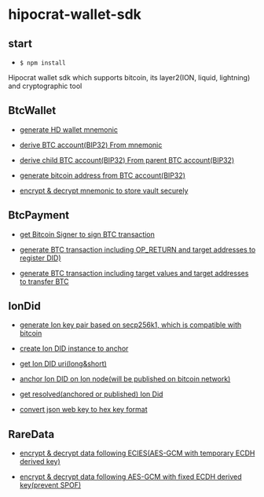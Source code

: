 # hipocrat-wallet-sdk

## start

- `$ npm install`

Hipocrat wallet sdk which supports bitcoin, its layer2(ION, liquid, lightning) and cryptographic tool

## BtcWallet

- [generate HD wallet mnemonic](https://github.com/hipocrat-dao/hipocrat-wallet-sdk/blob/develop/test/BtcWallet.spec.ts#L5)

- [derive BTC account(BIP32) From mnemonic](https://github.com/hipocrat-dao/hipocrat-wallet-sdk/blob/develop/test/BtcWallet.spec.ts#L15)

- [derive child BTC account(BIP32) From parent BTC account(BIP32)](https://github.com/hipocrat-dao/hipocrat-wallet-sdk/blob/develop/test/BtcWallet.spec.ts#L27)

- [generate bitcoin address from BTC account(BIP32)](https://github.com/hipocrat-dao/hipocrat-wallet-sdk/blob/develop/test/BtcWallet.spec.ts#L40)

- [encrypt & decrypt mnemonic to store vault securely](https://github.com/hipocrat-dao/hipocrat-wallet-sdk/blob/develop/test/BtcWallet.spec.ts#L55)

## BtcPayment

- [get Bitcoin Signer to sign BTC transaction](https://github.com/hipocrat-dao/hipocrat-wallet-sdk/blob/develop/test/BtcPayment.spec.ts#L5)

- [generate BTC transaction including OP_RETURN and target addresses to register DID)](https://github.com/hipocrat-dao/hipocrat-wallet-sdk/blob/develop/test/BtcPayment.spec.ts#L26)

- [generate BTC transaction including target values and target addresses to transfer BTC](https://github.com/hipocrat-dao/hipocrat-wallet-sdk/blob/develop/test/BtcPayment.spec.ts#L49)

## IonDid

- [generate Ion key pair based on secp256k1, which is compatible with bitcoin](https://github.com/hipocrat-dao/hipocrat-wallet-sdk/blob/develop/test/IonDid.spec.ts#L5)

- [create Ion DID instance to anchor](https://github.com/hipocrat-dao/hipocrat-wallet-sdk/blob/develop/test/IonDid.spec.ts#L22)

- [get Ion DID uri(long&short)](https://github.com/hipocrat-dao/hipocrat-wallet-sdk/blob/develop/test/IonDid.spec.ts#L56)

- [anchor Ion DID on Ion node(will be published on bitcoin network)](https://github.com/hipocrat-dao/hipocrat-wallet-sdk/blob/develop/test/IonDid.spec.ts#L92)

- [get resolved(anchored or published) Ion Did](https://github.com/hipocrat-dao/hipocrat-wallet-sdk/blob/develop/test/IonDid.spec.ts#L126)

- [convert json web key to hex key format](https://github.com/hipocrat-dao/hipocrat-wallet-sdk/blob/develop/test/IonDid.spec.ts#L140)

## RareData

- [encrypt & decrypt data following ECIES(AES-GCM with temporary ECDH derived key)](https://github.com/hipocrat-dao/hipocrat-wallet-sdk/blob/develop/test/RareData.spec.ts#L5)

- [encrypt & decrypt data following AES-GCM with fixed ECDH derived key(prevent SPOF)](https://github.com/hipocrat-dao/hipocrat-wallet-sdk/blob/develop/test/RareData.spec.ts#L21)
